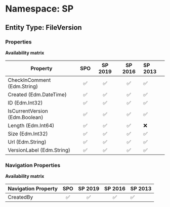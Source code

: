 # Namespace: SP

## Entity Type: FileVersion

### Properties

**Availability matrix**

Property | SPO | SP 2019 | SP 2016 | SP 2013
----------|:---:|:-------:|:-------:|:-------
CheckInComment (Edm.String) | ✅ | ✅ | ✅ | ✅
Created (Edm.DateTime) | ✅ | ✅ | ✅ | ✅
ID (Edm.Int32) | ✅ | ✅ | ✅ | ✅
IsCurrentVersion (Edm.Boolean) | ✅ | ✅ | ✅ | ✅
Length (Edm.Int64) | ✅ | ✅ | ✅ | ❌
Size (Edm.Int32) | ✅ | ✅ | ✅ | ✅
Url (Edm.String) | ✅ | ✅ | ✅ | ✅
VersionLabel (Edm.String) | ✅ | ✅ | ✅ | ✅

### Navigation Properties

**Availability matrix**

Navigation Property | SPO | SP 2019 | SP 2016 | SP 2013
----------|:---:|:-------:|:-------:|:-------
CreatedBy | ✅ | ✅ | ✅ | ✅
